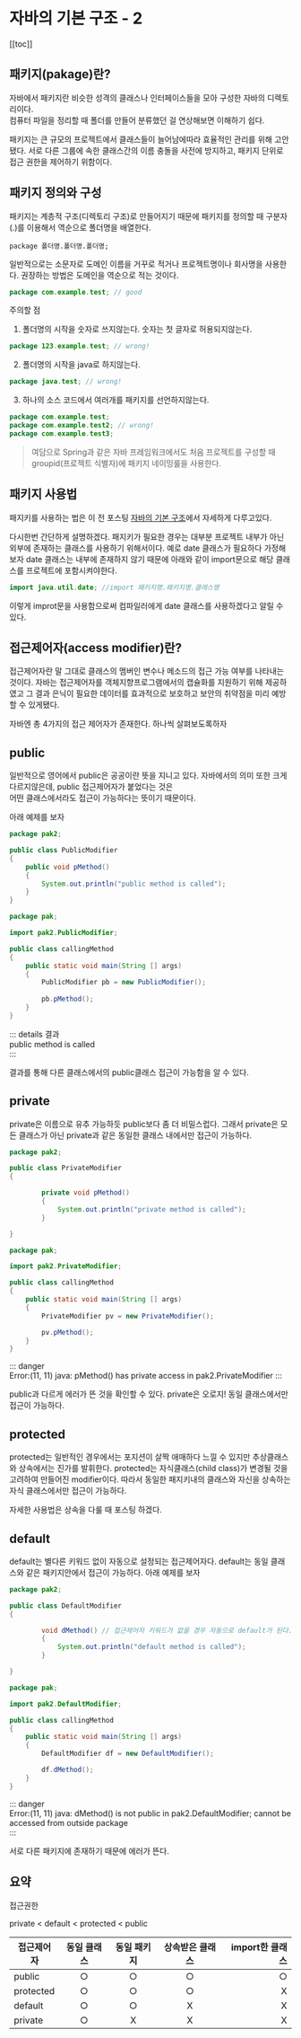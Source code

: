자바의 기본 구조 - 2 <Badge text="song" />
================

[[toc]]


## 패키지(pakage)란?

자바에서 패키지란 비슷한 성격의 클래스나 인터페이스들을 모아 구성한 자바의 디렉토리이다.   
컴퓨터 파일을 정리할 때 폴더를 만들어 분류했던 걸 연상해보면 이해하기 쉽다.

패키지는 큰 규모의 프로젝트에서 클래스들이 늘어남에따라 효율적인 관리를 위해 고안됐다. 
서로 다른 그룹에 속한 클래스간의 이름 충돌을 사전에 방지하고, 패키지 단위로 접근 권한을 제어하기 위함이다.


## 패키지 정의와 구성

패키지는 계층적 구조(디렉토리 구조)로 만들어지기 때문에 패키지를 정의할 때 구분자(.)를 이용해서 역순으로 폴더명을 배열한다.

```   
package 폴더명.폴더명.폴더명;   
```   

일반적으로는 소문자로 도메인 이름을 거꾸로 적거나 프로젝트명이나 회사명을 사용한다.
권장하는 방법은 도메인을 역순으로 적는 것이다.

```java
package com.example.test; // good   
```     

주의할 점

1. 폴더명의 시작을 숫자로 쓰지않는다. 숫자는 첫 글자로 허용되지않는다.

```java
package 123.example.test; // wrong!   
```   
2. 폴더명의 시작을 java로 하지않는다.

```java
package java.test; // wrong!   
```   

3. 하나의 소스 코드에서 여러개를 패키지를 선언하지않는다.

```java
package com.example.test;
package com.example.test2; // wrong!
package com.example.test3;
``` 


> 여담으로 Spring과 같은 자바 프레임워크에서도 처음 프로젝트를 구성할 때 groupid(프로젝트 식별자)에 패키지 네이밍룰을 사용한다.


## 패키지 사용법

패지키를 사용하는 법은 이 전 포스팅 [자바의 기본 구조](https://butt3r.github.io/TIL/JAVA/java-file-structure.html#_3-explicit-import-implicit-import)에서 자세하게 다루고있다.

다시한번 간단하게 설명하겠다.
패지키가 필요한 경우는 대부분 프로젝트 내부가 아닌 외부에 존재하는 클래스를 사용하기 위해서이다.
예로 date 클래스가 필요하다 가정해보자
date 클래스는 내부에 존재하지 않기 때문에 아래와 같이 import문으로 해당 클래스를 프로젝트에 포함시켜야한다.

```java
import java.util.date; //import 패키지명.패키지명.클래스명
```

이렇게 improt문을 사용함으로써 컴파일러에게 date 클래스를 사용하겠다고 알릴 수 있다.


## 접근제어자(access modifier)란?

접근제어자란 말 그대로 클래스의 멤버인 변수나 메소드의 접근 가능 여부를 나타내는 것이다.
자바는 접근제어자를 객체지향프로그램에서의 캡슐화를 지원하기 위해 제공하였고 그 결과 은닉이 필요한
데이터를 효과적으로 보호하고 보안의 취약점을 미리 예방할 수 있게됐다.

자바엔 총 4가지의 접근 제어자가 존재한다.
하나씩 살펴보도록하자

## public

일반적으로 영어에서 public은 공공이란 뜻을 지니고 있다.
자바에서의 의미 또한 크게 다르지않은데, public 접근제어자가 붙었다는 것은   
어떤 클래스에서라도 접근이 가능하다는 뜻이기 때문이다.

아래 예제를 보자

```java
package pak2;

public class PublicModifier
{
    public void pMethod()
    {
        System.out.println("public method is called");
    }
}
```

```java
package pak;

import pak2.PublicModifier;

public class callingMethod
{
    public static void main(String [] args)
    {
        PublicModifier pb = new PublicModifier();
       
        pb.pMethod();
    }
}
```

::: details 결과     
public method is called   
:::   

결과를 통해 다른 클래스에서의 public클래스 접근이 가능함을 알 수 있다.


## private

private은 이름으로 유추 가능하듯 public보다 좀 더 비밀스럽다.
그래서 private은 모든 클래스가 아닌 private과 같은 동일한 클래스 내에서만 접근이 가능하다.

```java
package pak2;

public class PrivateModifier
{

        private void pMethod()
        {
            System.out.println("private method is called");
        }

}

```

```java
package pak;

import pak2.PrivateModifier;

public class callingMethod
{
    public static void main(String [] args)
    {
        PrivateModifier pv = new PrivateModifier();

        pv.pMethod();
    }
}

```

::: danger      
Error:(11, 11) java: pMethod() has private access in pak2.PrivateModifier
:::   

public과 다르게 에러가 뜬 것을 확인할 수 있다.
private은 오로지! 동일 클래스에서만 접근이 가능하다.

## protected

protected는 일반적인 경우에서는 포지션이 살짝 애매하다 느낄 수 있지만 추상클래스와 상속에서는 진가를 발휘한다.
protected는 자식클래스(child class)가 변경될 것을 고려하여 만들어진 modifier이다.
따라서 동일한 패지키내의 클래스와 자신을 상속하는 자식 클래스에서만 접근이 가능하다.

자세한 사용법은 상속을 다룰 때 포스팅 하겠다.


## default

default는 별다른 키워드 없이 자동으로 설정되는 접근제어자다.
default는 동일 클래스와 같은 패키지안에서 접근이 가능하다.
아래 예제를 보자

```java
package pak2;

public class DefaultModifier
{

        void dMethod() // 접근제어자 키워드가 없을 경우 자동으로 default가 된다.
        {
            System.out.println("default method is called");
        }

}
```

```java
package pak;

import pak2.DefaultModifier;

public class callingMethod
{
    public static void main(String [] args)
    {
        DefaultModifier df = new DefaultModifier();

        df.dMethod();
    }
}

```

::: danger    
Error:(11, 11) java: dMethod() is not public in pak2.DefaultModifier; cannot be accessed from outside package   
:::   

서로 다른 패키지에 존재하기 때문에 에러가 뜬다.


## 요약

접근권한   

private < default < protected < public

| 접근제어자     | 동일 클래스    | 동일 패키지    | 상속받은 클래스  | import한 클래스  |
| ------------- |:-------------:|:-------------:|:---------------:| ---------------:|
| public        |       ○       |       ○       |       ○         |       ○         |
| protected     |       ○       |       ○       |       ○         |       X         |
| default       |       ○       |       ○       |       X         |       X         | 
| private       |       ○       |       X       |       X         |       X         | 


